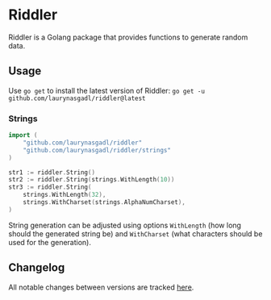 # Riddler
Riddler is a Golang package that provides functions to generate random data.

## Usage
Use `go get` to install the latest version of Riddler:
`go get -u github.com/laurynasgadl/riddler@latest`

### Strings
```go
import (
	"github.com/laurynasgadl/riddler"
	"github.com/laurynasgadl/riddler/strings"
)

str1 := riddler.String()
str2 := riddler.String(strings.WithLength(10))
str3 := riddler.String(
    strings.WithLength(32),
    strings.WithCharset(strings.AlphaNumCharset),
)
```
String generation can be adjusted using options `WithLength` (how long should the generated string be) and `WithCharset` (what characters should be used for the generation).

## Changelog
All notable changes between versions are tracked [here](https://github.com/laurynasgadl/riddler/blob/master/CHANGELOG.md).
